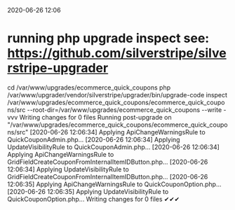2020-06-26 12:06

# running php upgrade inspect see: https://github.com/silverstripe/silverstripe-upgrader
cd /var/www/upgrades/ecommerce_quick_coupons
php /var/www/upgrader/vendor/silverstripe/upgrader/bin/upgrade-code inspect /var/www/upgrades/ecommerce_quick_coupons/ecommerce_quick_coupons/src  --root-dir=/var/www/upgrades/ecommerce_quick_coupons --write -vvv
Writing changes for 0 files
Running post-upgrade on "/var/www/upgrades/ecommerce_quick_coupons/ecommerce_quick_coupons/src"
[2020-06-26 12:06:34] Applying ApiChangeWarningsRule to QuickCouponAdmin.php...
[2020-06-26 12:06:34] Applying UpdateVisibilityRule to QuickCouponAdmin.php...
[2020-06-26 12:06:34] Applying ApiChangeWarningsRule to GridFieldCreateCouponFromInternalItemIDButton.php...
[2020-06-26 12:06:34] Applying UpdateVisibilityRule to GridFieldCreateCouponFromInternalItemIDButton.php...
[2020-06-26 12:06:35] Applying ApiChangeWarningsRule to QuickCouponOption.php...
[2020-06-26 12:06:35] Applying UpdateVisibilityRule to QuickCouponOption.php...
Writing changes for 0 files
✔✔✔